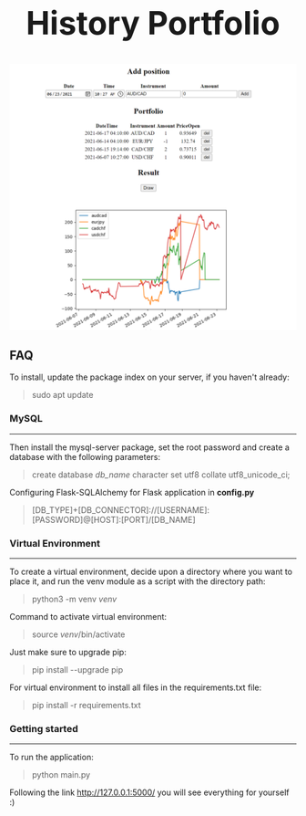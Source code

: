 # <center> <h1> History Portfolio </h1> </center>

![app screen](./app/static/img/app.png)

## FAQ
To install, update the package index on your server, if you haven't already:

> sudo apt update

### MySQL
___
Then install the mysql-server package, set the root password and create a database with the following parameters:

> create database _db_name_ character set utf8 collate utf8_unicode_ci;

Configuring Flask-SQLAlchemy for Flask application in **config.py**

> [DB_TYPE]+[DB_CONNECTOR]://[USERNAME]:[PASSWORD]@[HOST]:[PORT]/[DB_NAME]

### Virtual Environment
___
To create a virtual environment, decide upon a directory where you want to place it, and run the venv module as a script with the directory path:

> python3 -m venv _venv_

Command to activate virtual environment:

> source _venv_/bin/activate

Just make sure to upgrade pip:

> pip install --upgrade pip

For  virtual environment to install all files in the requirements.txt file:

> pip install -r requirements.txt

### Getting started
___
To run the application:
> python main.py

Following the link http://127.0.0.1:5000/ you will see everything for yourself :)
